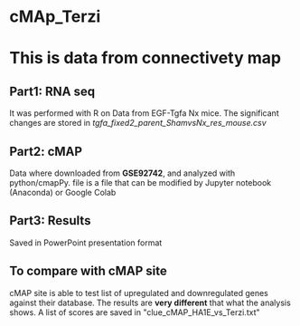 # cMAp_Terzi


# This is data from connectivety map
## Part1: RNA seq
It was performed with R on Data from EGF-Tgfa Nx mice.
The significant changes are stored in *tgfa_fixed2_parent_ShamvsNx_res_mouse.csv*

## Part2: cMAP
Data where downloaded from **GSE92742**, and analyzed with python/cmapPy. file is a file that can be modified by Jupyter notebook (Anaconda) or Google Colab

## Part3: Results
Saved in PowerPoint presentation format


## To compare with cMAP site
cMAP site is able to test list of upregulated and downregulated genes against their database. The results are **very different** that what the analysis shows.
A list of scores are saved in "clue_cMAP_HA1E_vs_Terzi.txt"
